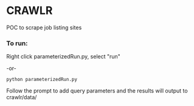 # CRAWLR

POC to scrape job listing sites

### To run:

Right click parameterizedRun.py, select "run"

-or-

`python parameterizedRun.py`

Follow the prompt to add query parameters and the results
will output to crawlr/data/
